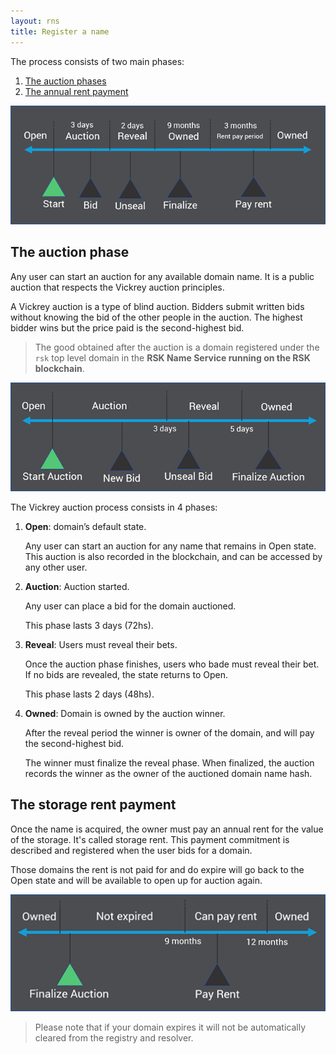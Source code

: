 ```yaml
---
layout: rns
title: Register a name
---
```


The process consists of two main phases:

1. [The auction phases](#the-auction-phase)
2. [The annual rent payment](#the-storage-rent-payment)

![phases](/img/phases.png)

## The auction phase

Any user can start an auction for any available domain name. It is a public auction that respects the Vickrey auction principles.

A Vickrey auction is a type of blind auction. Bidders submit written bids without knowing the bid of the other people in the auction. The highest bidder wins but the price paid is the second-highest bid.

> The good obtained after the auction is a domain registered under the `rsk` top level domain in the **RSK Name Service running on the RSK blockchain**.

![auction-phase](/img/auction-phase.png)

The Vickrey auction process consists in 4 phases:

1. **Open**: domain’s default state.

    Any user can start an auction for any name that remains in Open state. This auction is also recorded in the blockchain, and can be accessed by any other user.

2. **Auction**: Auction started.

    Any user can place a bid for the domain auctioned.

    This phase lasts 3 days (72hs).

3. **Reveal**: Users must reveal their bets.

    Once the auction phase finishes, users who bade must reveal their bet. If no bids are revealed, the state returns to Open.

    This phase lasts 2 days (48hs).

4. **Owned**: Domain is owned by the auction winner.

    After the reveal period the winner is owner of the domain, and will pay the second-highest bid.

    The winner must finalize the reveal phase. When finalized, the auction records the winner as the owner of the auctioned domain name hash.

## The storage rent payment

Once the name is acquired, the owner must pay an annual rent for the value of the storage. It's called storage rent. This payment commitment is described and registered when the user bids for a domain.

Those domains the rent is not paid for and do expire will go back to the Open state and will be available to open up for auction again.

![rent-phase](/img/rent-phase.png)

> Please note that if your domain expires it will not be automatically cleared from the registry and resolver.

